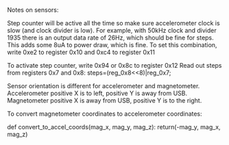 
Notes on sensors:


Step counter will be active all the time so make sure accelerometer clock is slow (and clock divider is low).
For example, with 50kHz clock and divider 1935 there is an output data rate of 26Hz, which should be fine for steps.
This adds some 8uA to power draw, which is fine.
To set this combination, write 0xe2 to register 0x10 and 0xc4 to register 0x11

To activate step counter, write 0x94 or 0x8c to register 0x12
Read out steps from registers 0x7 and 0x8: steps=(reg_0x8<<8)|reg_0x7;

Sensor orientation is different for accelerometer and magnetometer.
Accelerometer positive X is to left, positive Y is away from USB.
Magnetometer positive X is away from USB, positive Y is to the right.

To convert magnetometer coordinates to accelerometer coordinates:

def convert_to_accel_coords(mag_x, mag_y, mag_z):
	return(-mag_y, mag_x, mag_z)

